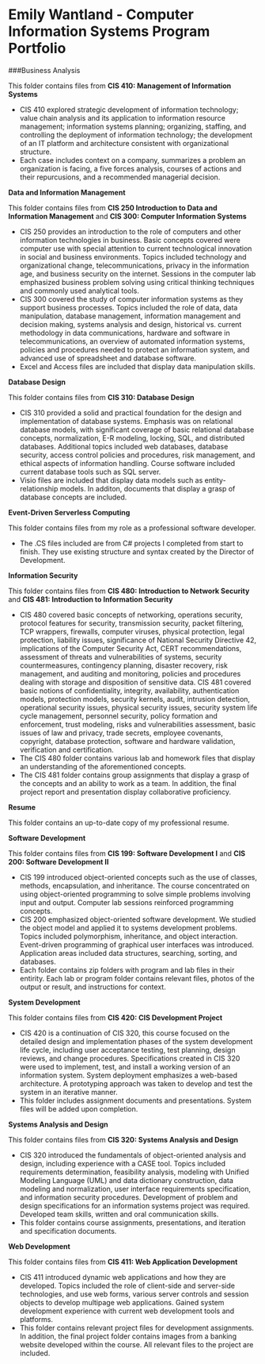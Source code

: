 # Emily Wantland - Computer Information Systems Program Portfolio

###Business Analysis

This folder contains files from **CIS 410: Management of Information Systems**
* CIS 410 explored strategic development of information technology; value chain analysis and its application to information resource management; information systems planning; organizing, staffing, and controlling the deployment of information technology; the development of an IT platform and architecture consistent with organizational structure.
* Each case includes context on a company, summarizes a problem an organization is facing, a five forces analysis, courses of actions and their repurcusions, and a recommended managerial decision. 

**Data and Information Management**

This folder contains files from **CIS 250 Introduction to Data and Information Management** and **CIS 300: Computer Information Systems**
* CIS 250 provides an introduction to the role of computers and other information technologies in business. Basic concepts covered were computer use with special attention to current technological innovation in social and business environments. Topics included technology and organizational change, telecommunications, privacy in the information age, and business security on the internet. Sessions in the computer lab emphasized business problem solving using critical thinking techniques and commonly used analytical tools.
* CIS 300 covered the study of computer information systems as they support business processes. Topics included the role of data, data manipulation, database management, information management and decision making, systems analysis and design, historical vs. current methodology in data communications, hardware and software in telecommunications, an overview of automated information systems, policies and procedures needed to protect an information system, and advanced use of spreadsheet and database software.
* Excel and Access files are included that display data manipulation skills. 

**Database Design**

This folder contains files from **CIS 310: Database Design**
* CIS 310 provided a solid and practical foundation for the design and implementation of database systems. Emphasis was on relational database models, with significant coverage of basic relational database concepts, normalization, E-R modeling, locking, SQL, and distributed databases. Additional topics included web databases, database security, access control policies and procedures, risk management, and ethical aspects of information handling. Course software included current database tools such as SQL server.
* Visio files are included that display data models such as entity-relationship models. In additon, documents that display a grasp of database concepts are included.

**Event-Driven Serverless Computing**

This folder contains files from my role as a professional software developer. 
* The .CS files included are from C# projects I completed from start to finish. They use existing structure and syntax created by the Director of Development. 

**Information Security**

This folder contains files from **CIS 480: Introduction to Network Security** and **CIS 481: Introduction to Information Security**
* CIS 480 covered basic concepts of networking, operations security, protocol features for security, transmission security, packet filtering, TCP wrappers, firewalls, computer viruses, physical protection, legal protection, liability issues, significance of National Security Directive 42, implications of the Computer Security Act, CERT recommendations, assessment of threats and vulnerabilities of systems, security countermeasures, contingency planning, disaster recovery, risk management, and auditing and monitoring, policies and procedures dealing with storage and disposition of sensitive data.
CIS 481 covered basic notions of confidentiality, integrity, availability, authentication models, protection models, security kernels, audit, intrusion detection, operational security issues, physical security issues, security system life cycle management, personnel security, policy formation and enforcement, trust modeling, risks and vulnerabilities assessment, basic issues of law and privacy, trade secrets, employee covenants, copyright, database protection, software and hardware validation, verification and certification.
* The CIS 480 folder contains various lab and homework files that display an understanding of the aforementioned concepts. 
* The CIS 481 folder contains group assignments that display a grasp of the concepts and an ability to work as a team. In addition, the final project report and presentation display collaborative proficiency. 

**Resume**

This folder contains an up-to-date copy of my professional resume.

**Software Development**

This folder contains files from **CIS 199: Software Development I** and **CIS 200: Software Development II**
* CIS 199 introduced object-oriented concepts such as the use of classes, methods, encapsulation, and inheritance. The course concentrated on using object-oriented programming to solve simple problems involving input and output. Computer lab sessions reinforced programming concepts. 
* CIS 200 emphasized object-oriented software development. We studied the object model and applied it to systems development problems. Topics included polymorphism, inheritance, and object interaction. Event-driven programming of graphical user interfaces was introduced. Application areas included data structures, searching, sorting, and databases.
* Each folder contains zip folders with program and lab files in their entirity. Each lab or program folder contains relevant files, photos of the output or result, and instructions for context. 

**System Development**

This folder contains files from **CIS 420: CIS Development Project**
* CIS 420 is a continuation of CIS 320, this course focused on the detailed design and implementation phases of the system development life cycle, including user acceptance testing, test planning, design reviews, and change procedures. Specifications created in CIS 320 were used to implement, test, and install a working version of an information system. System deployment emphasizes a web-based architecture. A prototyping approach was taken to develop and test the system in an iterative manner.
* This folder includes assignment documents and presentations. System files will be added upon completion.

**Systems Analysis and Design**

This folder contains files from **CIS 320: Systems Analysis and Design**
* CIS 320 introduced the fundamentals of object-oriented analysis and design, including experience with a CASE tool. Topics included requirements determination, feasibility analysis, modeling with Unified Modeling Language (UML) and data dictionary construction, data modeling and normalization, user interface requirements specification, and information security procedures. Development of problem and design specifications for an information systems project was required. Developed team skills, written and oral communication skills.
* This folder contains course assignments, presentations, and iteration and specification documents.

**Web Development**

This folder contains files from **CIS 411: Web Application Development**
* CIS 411 introduced dynamic web applications and how they are developed. Topics included the role of client-side and server-side technologies, and use web forms, various server controls and session objects to develop multipage web applications. Gained system development experience with current web development tools and platforms.
* This folder contains relevant project files for development assignments. In addition, the final project folder contains images from a banking website developed within the course. All relevant files to the project are included. 
